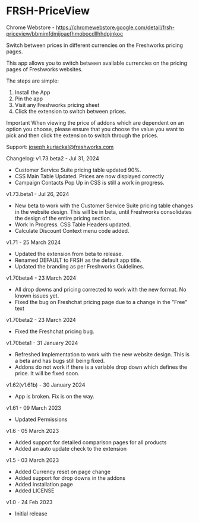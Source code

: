 # FRSH-PriceView

Chrome Webstore - https://chromewebstore.google.com/detail/frsh-priceview/bbmimfdmijoaefhmobocdllhhdpjnkoc

Switch between prices in different currencies on the Freshworks pricing pages.

This app allows you to switch between available currencies on the pricing pages of Freshworks websites. 

The steps are simple:
1. Install the App
2. Pin the app
3. Visit any Freshworks pricing sheet
4. Click the extension to switch between prices. 

Important
When viewing the price of addons which are dependent on an option you choose, please ensure that you choose the value you want to pick and then click the extension to switch through the prices.

Support:
joseph.kuriackal@freshworks.com

Changelog:
v1.73.beta2 - Jul 31, 2024
- Customer Service Suite pricing table updated 90%.
- CSS Main Table Updated. Prices are now displayed correctly
- Campaign Contacts Pop Up in CSS is still a work in progress.

v1.73.beta1 - Jul 26, 2024
- New beta to work with the Customer Service Suite pricing table changes in the website design. This will be in beta, until Freshworks consolidates the design of the entire pricing section.
- Work In Progress. CSS Table Headers updated.
- Calculate Discount Context menu code added.

v1.71 - 25 March 2024
- Updated the extension from beta to release.
- Renamed DEFAULT to FRSH as the default app title.
- Updated the branding as per Freshworks Guidelines.

v1.70beta4 - 23 March 2024 
- All drop downs and pricing corrected to work with the new format. No known issues yet.
- Fixed the bug on Freshchat pricing page due to a change in the "Free" text

v1.70beta2 - 23 March 2024
- Fixed the Freshchat pricing bug.

v1.70beta1 - 31 January 2024
- Refreshed Implementation to work with the new website design. This is a beta and has bugs still being fixed.
- Addons do not work if there is a variable drop down which defines the price. It will be fixed soon.

v1.62(v1.61b) - 30 January 2024
- App is broken. Fix is on the way.

v1.61 - 09 March 2023
- Updated Permissions

v1.6 - 05 March 2023
- Added support for detailed comparison pages for all products
- Added an auto update check to the extension

v1.5 - 03 March 2023
- Added Currency reset on page change
- Added support for drop downs in the addons
- Added installation page
- Added LICENSE

v1.0 - 24 Feb 2023
- Initial release
